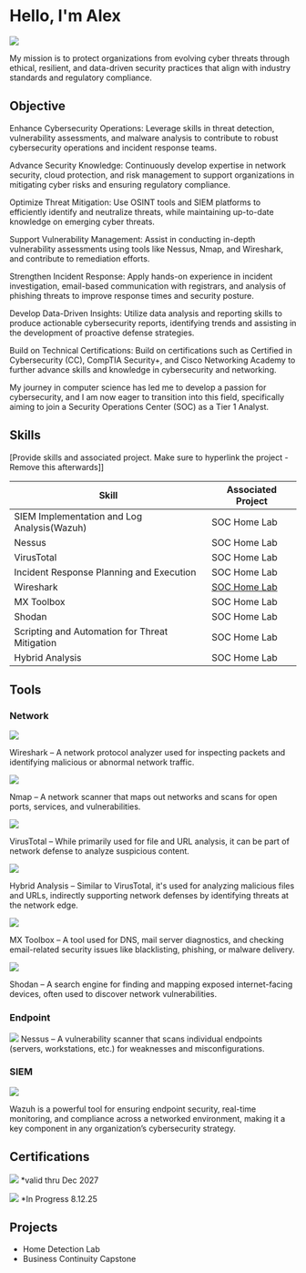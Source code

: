 # Hello, I'm Alex
<a href="https://www.linkedin.com/in/alex-bonner-448b39117"><img src="https://img.shields.io/badge/-LinkedIn-0072b1?&style=for-the-badge&logo=linkedin&logoColor=white" /></a>

My mission is to protect organizations from evolving cyber threats through ethical, 
resilient, and data-driven security practices that align with industry standards and 
regulatory compliance.

## Objective
Enhance Cybersecurity Operations: Leverage skills in threat detection, vulnerability assessments, and malware analysis to contribute to robust cybersecurity operations and incident response teams.

Advance Security Knowledge: Continuously develop expertise in network security, cloud protection, and risk management to support organizations in mitigating cyber risks and ensuring regulatory compliance.

Optimize Threat Mitigation: Use OSINT tools and SIEM platforms to efficiently identify and neutralize threats, while maintaining up-to-date knowledge on emerging cyber threats.

Support Vulnerability Management: Assist in conducting in-depth vulnerability assessments using tools like Nessus, Nmap, and Wireshark, and contribute to remediation efforts.

Strengthen Incident Response: Apply hands-on experience in incident investigation, email-based communication with registrars, and analysis of phishing threats to improve response times and security posture.

Develop Data-Driven Insights: Utilize data analysis and reporting skills to produce actionable cybersecurity reports, identifying trends and assisting in the development of proactive defense strategies.

Build on Technical Certifications: Build on certifications such as Certified in Cybersecurity (CC), CompTIA Security+, and Cisco Networking Academy to further advance skills and knowledge in cybersecurity and networking.

My journey in computer science has led me to develop a passion for cybersecurity, and I am now eager to transition into this field, specifically aiming to join a Security Operations Center (SOC) as a Tier 1 Analyst.

## Skills
[Provide skills and associated project. Make sure to hyperlink the project - Remove this afterwards]]

| Skill                                         | Associated Project         |
|-----------------------------------------------|----------------------------|
| SIEM Implementation and Log Analysis(Wazuh)          | SOC Home Lab|
|Nessus  | SOC Home Lab|
| VirusTotal        | SOC Home Lab|
| Incident Response Planning and Execution      | SOC Home Lab|
| Wireshark                  | [SOC Home Lab](https://github.com/Bonnerhomelab/Wireshark/tree/main)|
|MX Toolbox | SOC Home Lab|
|Shodan| SOC Home Lab|
| Scripting and Automation for Threat Mitigation | SOC Home Lab|
|Hybrid Analysis| SOC Home Lab|

## Tools


### Network
<div>
    <img src="https://img.shields.io/badge/-Wireshark-1679A7?&style=for-the-badge&logo=Wireshark&logoColor=white" />
   
 Wireshark – A network protocol analyzer used for inspecting packets and identifying malicious or abnormal network traffic.

<img src="https://img.shields.io/badge/-Nmap-00B6A1?&style=for-the-badge&logo=Nmap&logoColor=white" />

Nmap – A network scanner that maps out networks and scans for open ports, services, and vulnerabilities.

<img src="https://img.shields.io/badge/-VirusTotal-9C1F27?&style=for-the-badge&logo=VirusTotal&logoColor=white" />

VirusTotal – While primarily used for file and URL analysis, it can be part of network defense to analyze suspicious content.

<img src="https://img.shields.io/badge/-Hybrid_Analysis-0085B6?&style=for-the-badge&logo=Hybrid_Analysis&logoColor=white" />

Hybrid Analysis – Similar to VirusTotal, it's used for analyzing malicious files and URLs, indirectly supporting network defenses by identifying threats at the network edge.

<img src="https://img.shields.io/badge/-MXToolbox-1D69E6?&style=for-the-badge&logo=MXToolbox&logoColor=white" />

MX Toolbox – A tool used for DNS, mail server diagnostics, and checking email-related security issues like blacklisting, phishing, or malware delivery.

<img src="https://img.shields.io/badge/-Shodan-5A3E3E?&style=for-the-badge&logo=Shodan&logoColor=white" />

Shodan – A search engine for finding and mapping exposed internet-facing devices, often used to discover network vulnerabilities. 
</div>

### Endpoint
<div>
   <img src="https://img.shields.io/badge/-Tenable_Nessus-00A4EF?&style=for-the-badge&logo=Tenable&logoColor=white" />
    Nessus – A vulnerability scanner that scans individual endpoints (servers, workstations, etc.) for weaknesses and misconfigurations.
</div>

### SIEM
<div>
    <img src="https://img.shields.io/badge/-Wazuh-3C7A4D?&style=for-the-badge&logo=Wazuh&logoColor=white" />
 
  Wazuh is a powerful tool for ensuring endpoint security, real-time monitoring, and compliance across a networked environment, making it a key component in any organization’s cybersecurity strategy.

</div>

## Certifications

<div>
<img src="https://img.shields.io/badge/-ISC2_CC-6A1E9C?&style=for-the-badge&logo=ISC2&logoColor=white" /> *valid thru Dec 2027

<img src="https://img.shields.io/badge/-CompTIA_Security%2B-008C45?&style=for-the-badge&logo=CompTIA&logoColor=white" /> *In Progress 8.12.25
  
</div>

## Projects
- Home Detection Lab
- Business Continuity Capstone
